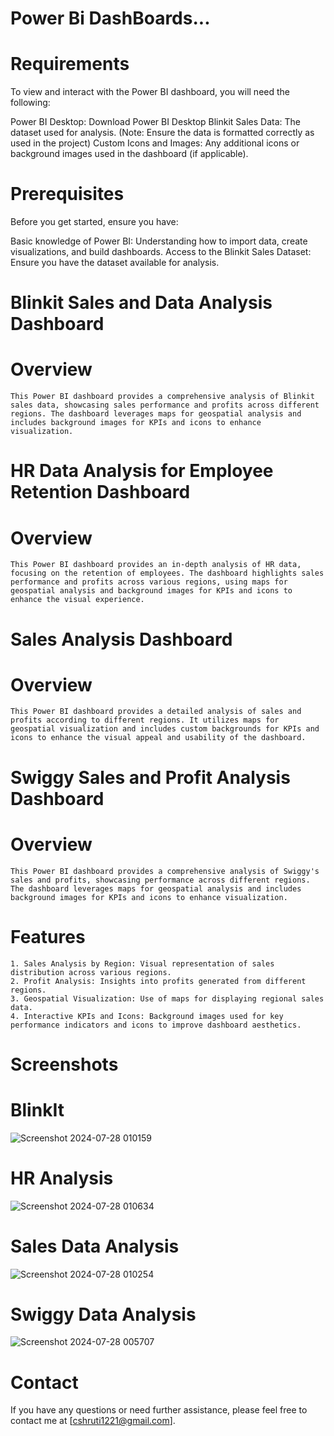 # Power Bi DashBoards...

# Requirements
To view and interact with the Power BI dashboard, you will need the following:

Power BI Desktop: Download Power BI Desktop
Blinkit Sales Data: The dataset used for analysis. (Note: Ensure the data is formatted correctly as used in the project)
Custom Icons and Images: Any additional icons or background images used in the dashboard (if applicable).

# Prerequisites
Before you get started, ensure you have:

Basic knowledge of Power BI: Understanding how to import data, create visualizations, and build dashboards.
Access to the Blinkit Sales Dataset: Ensure you have the dataset available for analysis.

# Blinkit Sales and Data Analysis Dashboard
  # Overview
    This Power BI dashboard provides a comprehensive analysis of Blinkit sales data, showcasing sales performance and profits across different regions. The dashboard leverages maps for geospatial analysis and includes background images for KPIs and icons to enhance visualization.
  

# HR Data Analysis for Employee Retention Dashboard
# Overview
    This Power BI dashboard provides an in-depth analysis of HR data, focusing on the retention of employees. The dashboard highlights sales performance and profits across various regions, using maps for geospatial analysis and background images for KPIs and icons to enhance the visual experience.


# Sales Analysis Dashboard
# Overview
    This Power BI dashboard provides a detailed analysis of sales and profits according to different regions. It utilizes maps for geospatial visualization and includes custom backgrounds for KPIs and icons to enhance the visual appeal and usability of the dashboard.


# Swiggy Sales and Profit Analysis Dashboard
# Overview
    This Power BI dashboard provides a comprehensive analysis of Swiggy's sales and profits, showcasing performance across different regions. The dashboard leverages maps for geospatial analysis and includes background images for KPIs and icons to enhance visualization.

# Features 
    1. Sales Analysis by Region: Visual representation of sales distribution across various regions.
    2. Profit Analysis: Insights into profits generated from different regions.
    3. Geospatial Visualization: Use of maps for displaying regional sales data.
    4. Interactive KPIs and Icons: Background images used for key performance indicators and icons to improve dashboard aesthetics.

# Screenshots

# BlinkIt
![Screenshot 2024-07-28 010159](https://github.com/user-attachments/assets/c1c905da-3303-437a-abaa-6d2d09b551f2)

# HR Analysis
![Screenshot 2024-07-28 010634](https://github.com/user-attachments/assets/39d5735b-a02f-4d4c-844f-698911c3f943)

# Sales Data Analysis
![Screenshot 2024-07-28 010254](https://github.com/user-attachments/assets/0577b251-61bf-4b3c-a544-c65dab845e16)

# Swiggy Data Analysis
![Screenshot 2024-07-28 005707](https://github.com/user-attachments/assets/eb82f0ab-7702-46f0-8110-ad99f70ff085)





# Contact
If you have any questions or need further assistance, please feel free to contact me at [cshruti1221@gmail.com].
